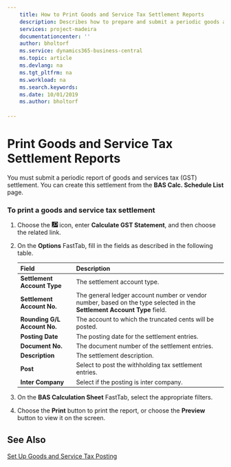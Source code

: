 ```yaml
---
    title: How to Print Goods and Service Tax Settlement Reports
    description: Describes how to prepare and submit a periodic goods and services tax (GST) settlement.
    services: project-madeira 
    documentationcenter: ''
    author: bholtorf
    ms.service: dynamics365-business-central
    ms.topic: article
    ms.devlang: na
    ms.tgt_pltfrm: na
    ms.workload: na
    ms.search.keywords:
    ms.date: 10/01/2019
    ms.author: bholtorf

---
```

# Print Goods and Service Tax Settlement Reports
You must submit a periodic report of goods and services tax (GST) settlement. You can create this settlement from the **BAS Calc. Schedule List** page.  

### To print a goods and service tax settlement  
1.  Choose the ![Search for Page or Report](../../media/ui-search/search_small.png "Search for Page or Report icon") icon, enter **Calculate GST Statement**, and then choose the related link.  
2. On the **Options** FastTab, fill in the fields as described in the following table.  

    |Field|Description|  
    |---------------------------------|---------------------------------------|  
    |**Settlement Account Type**|The settlement account type.|  
    |**Settlement Account No.**|The general ledger account number or vendor number, based on the type selected in the **Settlement Account Type** field.|  
    |**Rounding G/L Account No.**|The account to which the truncated cents will be posted.|  
    |**Posting Date**|The posting date for the settlement entries.|  
    |**Document No.**|The document number of the settlement entries.|  
    |**Description**|The settlement description.|  
    |**Post**|Select to post the withholding tax settlement entries.|  
    |**Inter Company**|Select if the posting is inter company.|  

4. On the **BAS Calculation Sheet** FastTab, select the appropriate filters.  
5. Choose the **Print** button to print the report, or choose the **Preview** button to view it on the screen.  

## See Also  
[Set Up Goods and Service Tax Posting](how-to-set-up-goods-and-service-tax-posting.md)   

